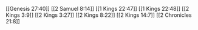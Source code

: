 [[Genesis 27:40]]
[[2 Samuel 8:14]]
[[1 Kings 22:47]]
[[1 Kings 22:48]]
[[2 Kings 3:9]]
[[2 Kings 3:27]]
[[2 Kings 8:22]]
[[2 Kings 14:7]]
[[2 Chronicles 21:8]]
